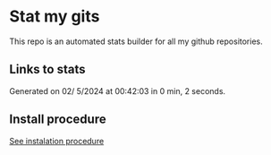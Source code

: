 # Stat my gits

This repo is an automated stats builder for all my github repositories.

## Links to stats


Generated on 02/ 5/2024 at 00:42:03 in 0 min, 2 seconds.

## Install procedure

[See instalation procedure](./src/install.md)
